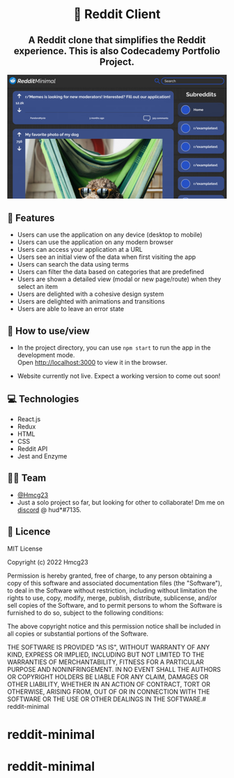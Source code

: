 <div align="center">

# 📘 Reddit Client

## **A Reddit clone that simplifies the Reddit experience. This is also Codecademy Portfolio Project.**

<img src="./public/prototype-screenshot.png"/>

</div>

## 🥇 Features

- Users can use the application on any device (desktop to mobile)
- Users can use the application on any modern browser
- Users can access your application at a URL
- Users see an initial view of the data when first visiting the app
- Users can search the data using terms
- Users can filter the data based on categories that are predefined
- Users are shown a detailed view (modal or new page/route) when they select an item
- Users are delighted with a cohesive design system
- Users are delighted with animations and transitions
- Users are able to leave an error state

## 🔨 How to use/view

- In the project directory, you can use ```npm start``` to run the app in the development mode.  
Open <http://localhost:3000> to view it in the browser.

- Website currently not live. Expect a working version to come out soon!

## 💻 Technologies

- React.js
- Redux
- HTML
- CSS
- Reddit API
- Jest and Enzyme

## 🧑‍💻 Team

- [@Hmcg23](https://github.com/Hmcg23)
- Just a solo project so far, but looking for other to collaborate! Dm me on [discord](https://discord.com) @ hud*#7135.

## 📄 Licence

MIT License

Copyright (c) 2022 Hmcg23

Permission is hereby granted, free of charge, to any person obtaining a copy
of this software and associated documentation files (the "Software"), to deal
in the Software without restriction, including without limitation the rights
to use, copy, modify, merge, publish, distribute, sublicense, and/or sell
copies of the Software, and to permit persons to whom the Software is
furnished to do so, subject to the following conditions:

The above copyright notice and this permission notice shall be included in all
copies or substantial portions of the Software.

THE SOFTWARE IS PROVIDED "AS IS", WITHOUT WARRANTY OF ANY KIND, EXPRESS OR
IMPLIED, INCLUDING BUT NOT LIMITED TO THE WARRANTIES OF MERCHANTABILITY,
FITNESS FOR A PARTICULAR PURPOSE AND NONINFRINGEMENT. IN NO EVENT SHALL THE
AUTHORS OR COPYRIGHT HOLDERS BE LIABLE FOR ANY CLAIM, DAMAGES OR OTHER
LIABILITY, WHETHER IN AN ACTION OF CONTRACT, TORT OR OTHERWISE, ARISING FROM,
OUT OF OR IN CONNECTION WITH THE SOFTWARE OR THE USE OR OTHER DEALINGS IN THE
SOFTWARE.# reddit-minimal
# reddit-minimal
# reddit-minimal
